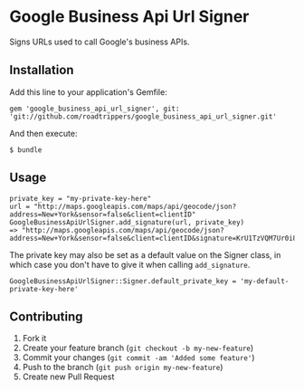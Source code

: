 # Google Business Api Url Signer

Signs URLs used to call Google's business APIs.

## Installation

Add this line to your application's Gemfile:

    gem 'google_business_api_url_signer', git: 'git://github.com/roadtrippers/google_business_api_url_signer.git'


And then execute:

    $ bundle

## Usage

    private_key = "my-private-key-here"
    url = "http://maps.googleapis.com/maps/api/geocode/json?address=New+York&sensor=false&client=clientID"
    GoogleBusinessApiUrlSigner.add_signature(url, private_key)
    => "http://maps.googleapis.com/maps/api/geocode/json?address=New+York&sensor=false&client=clientID&signature=KrU1TzVQM7Ur0i8i7K3huiw3MsA="


The private key may also be set as a default value on the Signer class,
in which case you don't have to give it when calling `add_signature`.

    GoogleBusinessApiUrlSigner::Signer.default_private_key = 'my-default-private-key-here'


## Contributing

1. Fork it
2. Create your feature branch (`git checkout -b my-new-feature`)
3. Commit your changes (`git commit -am 'Added some feature'`)
4. Push to the branch (`git push origin my-new-feature`)
5. Create new Pull Request
